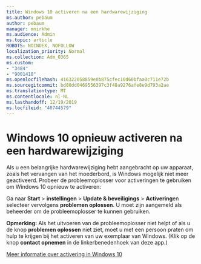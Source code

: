 ```yaml
---
title: Windows 10 activeren na een hardwarewijziging
ms.author: pebaum
author: pebaum
manager: mnirkhe
ms.audience: Admin
ms.topic: article
ROBOTS: NOINDEX, NOFOLLOW
localization_priority: Normal
ms.collection: Adm_O365
ms.custom:
- "3484"
- "9001418"
ms.openlocfilehash: 416322058859e0b875cfec10d60bfaa0c711e72b
ms.sourcegitcommit: bd80dd0469556397c3f48a9276afe8e9d793a2ae
ms.translationtype: MT
ms.contentlocale: nl-NL
ms.lasthandoff: 12/19/2019
ms.locfileid: "40744579"
---
```

# <a name="reactivating-windows-10-after-a-hardware-change"></a>Windows 10 opnieuw activeren na een hardwarewijziging

Als u een belangrijke hardwarewijziging hebt aangebracht op uw apparaat, zoals het vervangen van het moederbord, is Windows mogelijk niet meer geactiveerd. Probeer de probleemoplosser voor activeringen te gebruiken om Windows 10 opnieuw te activeren:

Ga naar **Start** > **instellingen** > **Update & beveiligings** > **Activering**en selecteer vervolgens **problemen oplossen**. U moet zijn aangemeld als beheerder om de probleemoplosser te kunnen gebruiken.

**Opmerking:** Als het uitvoeren van de probleemoplosser niet helpt of als u de knop **problemen oplossen** niet ziet, moet u met een persoon praten om hulp te krijgen bij het activeren van uw exemplaar van Windows. (Klik op de knop **contact opnemen** in de linkerbenedenhoek van deze app.)

[Meer informatie over activering in Windows 10](https://support.microsoft.com/help/12440/windows-10-activate)
